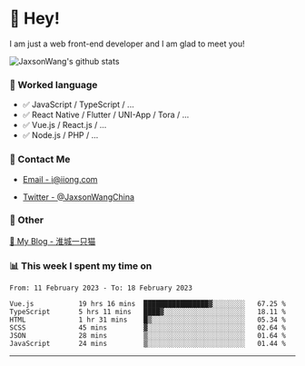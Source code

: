 # 👋 Hey!

I am just a web front-end developer and I am glad to meet you!

![JaxsonWang's github stats](https://github-readme-stats.vercel.app/api?username=JaxsonWang&&show_icons=true&&title_color=1abc9c&&icon_color=1abc9c)


### 📝 Worked language

- ✅ JavaScript / TypeScript / ...
- ✅ React Native / Flutter / UNI-App / Tora / ...
- ✅ Vue.js / React.js / ...
- ✅ Node.js / PHP / ...

### 📮 Contact Me

- [Email - i@iiong.com](mailto:i@iiong.com)

- [Twitter - @JaxsonWangChina](https://twitter.com/JaxsonWangChina)

### 🤪 Other

[📌 My Blog - 淮城一只猫](https://iiong.com)

### 📊 This week I spent my time on

<!--START_SECTION:waka-->

```text
From: 11 February 2023 - To: 18 February 2023

Vue.js           19 hrs 16 mins  ████████████████▓░░░░░░░░   67.25 %
TypeScript       5 hrs 11 mins   ████▓░░░░░░░░░░░░░░░░░░░░   18.11 %
HTML             1 hr 31 mins    █▒░░░░░░░░░░░░░░░░░░░░░░░   05.34 %
SCSS             45 mins         ▓░░░░░░░░░░░░░░░░░░░░░░░░   02.64 %
JSON             28 mins         ▒░░░░░░░░░░░░░░░░░░░░░░░░   01.64 %
JavaScript       24 mins         ▒░░░░░░░░░░░░░░░░░░░░░░░░   01.44 %
```

<!--END_SECTION:waka-->

---
